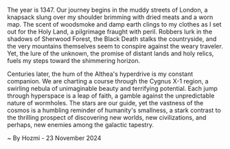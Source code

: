 
The year is 1347.  Our journey begins in the muddy streets of London, a knapsack slung over my shoulder brimming with dried meats and a worn map.  The scent of woodsmoke and damp earth clings to my clothes as I set out for the Holy Land, a pilgrimage fraught with peril.  Robbers lurk in the shadows of Sherwood Forest, the Black Death stalks the countryside, and the very mountains themselves seem to conspire against the weary traveler.  Yet, the lure of the unknown, the promise of distant lands and holy relics, fuels my steps toward the shimmering horizon.

Centuries later, the hum of the Althea's hyperdrive is my constant companion.  We are charting a course through the Cygnus X-1 region, a swirling nebula of unimaginable beauty and terrifying potential.  Each jump through hyperspace is a leap of faith, a gamble against the unpredictable nature of wormholes.  The stars are our guide, yet the vastness of the cosmos is a humbling reminder of humanity's smallness, a stark contrast to the thrilling prospect of discovering new worlds, new civilizations, and perhaps, new enemies among the galactic tapestry.

~ By Hozmi - 23 November 2024
